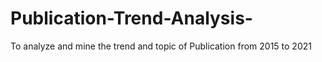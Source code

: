 # Publication-Trend-Analysis-
To analyze and mine the trend and topic of Publication from 2015 to 2021  
